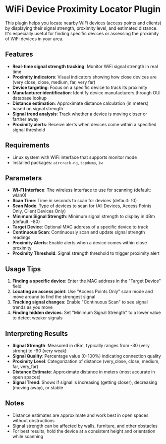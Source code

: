 # WiFi Device Proximity Locator Plugin

This plugin helps you locate nearby WiFi devices (access points and clients) by displaying their signal strength, proximity level, and estimated distance. It's especially useful for finding specific devices or assessing the proximity of WiFi devices in your area.

## Features

- **Real-time signal strength tracking**: Monitor WiFi signal strength in real time
- **Proximity indicators**: Visual indicators showing how close devices are (very close, close, medium, far, very far)
- **Device targeting**: Focus on a specific device to track its proximity
- **Manufacturer identification**: Identify device manufacturers through OUI database lookup
- **Distance estimation**: Approximate distance calculation (in meters) based on signal strength
- **Signal trend analysis**: Track whether a device is moving closer or farther away
- **Proximity alerts**: Receive alerts when devices come within a specified signal threshold

## Requirements

- Linux system with WiFi interface that supports monitor mode
- Installed packages: `aircrack-ng`, `tcpdump`, `iw`

## Parameters

- **Wi-Fi Interface**: The wireless interface to use for scanning (default: wlan0)
- **Scan Time**: Time in seconds to scan for devices (default: 10)
- **Scan Mode**: Type of devices to scan for (All Devices, Access Points Only, Client Devices Only)
- **Minimum Signal Strength**: Minimum signal strength to display in dBm (default: -80)
- **Target Device**: Optional MAC address of a specific device to track
- **Continuous Scan**: Continuously scan and update signal strength readings
- **Proximity Alerts**: Enable alerts when a device comes within close proximity
- **Proximity Threshold**: Signal strength threshold to trigger proximity alert

## Usage Tips

1. **Finding a specific device**: Enter the MAC address in the "Target Device" field
2. **Locating an access point**: Use "Access Points Only" scan mode and move around to find the strongest signal
3. **Tracking signal changes**: Enable "Continuous Scan" to see signal trends as you move
4. **Finding hidden devices**: Set "Minimum Signal Strength" to a lower value to detect weaker signals

## Interpreting Results

- **Signal Strength**: Measured in dBm, typically ranges from -30 (very strong) to -90 (very weak)
- **Signal Quality**: Percentage value (0-100%) indicating connection quality
- **Proximity Level**: Categorization of distance (very_close, close, medium, far, very_far)
- **Distance Estimate**: Approximate distance in meters (most accurate in open spaces)
- **Signal Trend**: Shows if signal is increasing (getting closer), decreasing (moving away), or stable

## Notes

- Distance estimates are approximate and work best in open spaces without obstructions
- Signal strength can be affected by walls, furniture, and other obstacles
- For best results, hold the device at a consistent height and orientation while scanning
